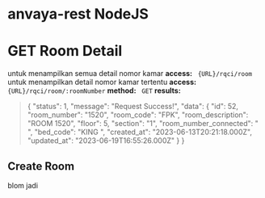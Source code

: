 #  anvaya-rest NodeJS


# GET Room  Detail
untuk menampilkan semua detail nomor kamar 
**access:** ``` {URL}/rqci/room```
untuk menampilkan detail nomor kamar tertentu
**access:** ``` {URL}/rqci/room/:roomNumber```
**method:** ``` GET```
**results:** 
>{
>"status": 1,
>"message": "Request Success!",
>"data": {
>"id": 52,
>"room_number": "1520",
>"room_code": "FPK",
>"room_description": "ROOM 1520",
>"floor": 5,
>"section": "1",
>"room_number_connected": " ",
>"bed_code": "KING ",
>"created_at": "2023-06-13T20:21:18.000Z",
>"updated_at": "2023-06-19T16:55:26.000Z" }
>}

## Create Room

blom jadi 
